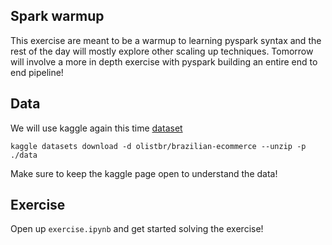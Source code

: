 ## Spark warmup

This exercise are meant to be a warmup to learning pyspark syntax and the rest of the day will mostly explore other scaling up techniques. Tomorrow will involve a more in depth exercise with pyspark building an entire end to end pipeline!

## Data

We will use kaggle again this time  [dataset](https://www.kaggle.com/datasets/olistbr/brazilian-ecommerce)

```
kaggle datasets download -d olistbr/brazilian-ecommerce --unzip -p ./data
```

Make sure to keep the kaggle page open to understand the data!

## Exercise

Open up `exercise.ipynb` and get started solving the exercise!
